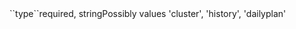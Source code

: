 <tr><td>``type``</td><td>required, string</td><td>Possibly values 'cluster', 'history', 'dailyplan'</td><td></td><td></td></tr>